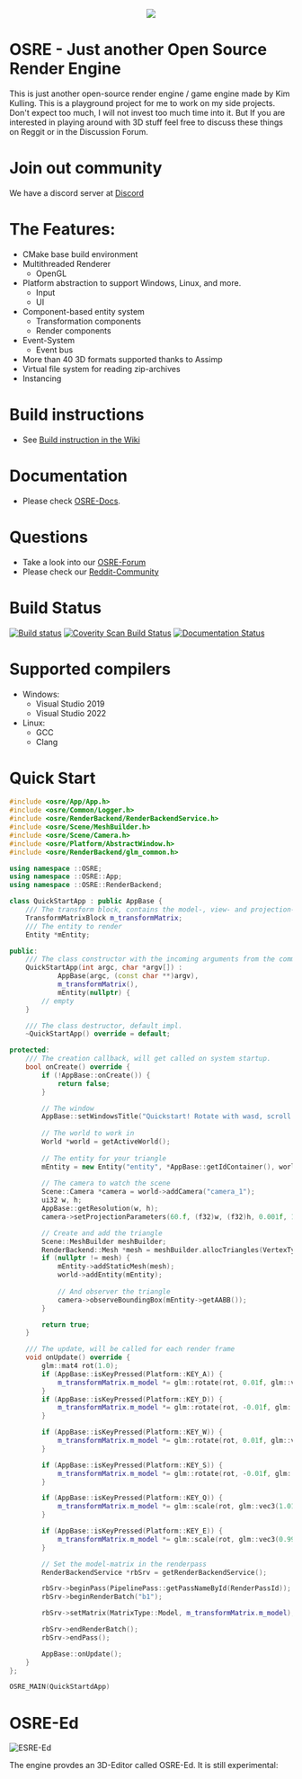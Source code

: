<p align="center">
  <img src="https://github.com/kimkulling/osre/blob/master/assets/Icons/osre_logo2.png" />
</p>

# OSRE - Just another Open Source Render Engine

This is just another open-source render engine / game engine made by Kim Kulling. This is a playground project for me to work on my side projects.
Don't expect too much, I will not invest too much time into it. But If you are interested in playing around with 3D stuff feel free to discuss 
these things on Reggit or in the Discussion Forum.

# Join out community
We have a discord server at [Discord](https://discord.gg/kqJQW5dQ)

# The Features:
- CMake base build environment
- Multithreaded Renderer 
  - OpenGL
- Platform abstraction to support Windows, Linux, and more.
  - Input
  - UI
- Component-based entity system
  - Transformation components
  - Render components
- Event-System
  - Event bus
- More than 40 3D formats supported thanks to Assimp
- Virtual file system for reading zip-archives
- Instancing

# Build instructions
- See [Build instruction in the Wiki](https://github.com/kimkulling/osre/wiki/Build)

# Documentation
- Please check [OSRE-Docs](https://osre-doc.readthedocs.io/en/latest/).

# Questions
- Take a look into our [OSRE-Forum](https://github.com/kimkulling/osre/discussions)
- Please check our [Reddit-Community](https://www.reddit.com/r/osre/)

# Build Status
[![Build status](https://github.com/kimkulling/osre/actions/workflows/cmake.yml/badge.svg)](https://github.com/kimkulling/osre/actions/workflows/cmake.yml)
[![Coverity Scan Build Status](https://scan.coverity.com/projects/13242/badge.svg)](https://scan.coverity.com/projects/kimkulling-osre)
[![Documentation Status](https://readthedocs.org/projects/osre-doc/badge/?version=latest)](https://osre-doc.readthedocs.io/en/latest/?badge=latest)

# Supported compilers
- Windows:
  - Visual Studio 2019
  - Visual Studio 2022
- Linux:
  - GCC
  - Clang

# Quick Start

```cpp
#include <osre/App/App.h>
#include <osre/Common/Logger.h>
#include <osre/RenderBackend/RenderBackendService.h>
#include <osre/Scene/MeshBuilder.h>
#include <osre/Scene/Camera.h>
#include <osre/Platform/AbstractWindow.h>
#include <osre/RenderBackend/glm_common.h>

using namespace ::OSRE;
using namespace ::OSRE::App;
using namespace ::OSRE::RenderBackend;

class QuickStartApp : public AppBase {
    /// The transform block, contains the model-, view- and projection-matrix
    TransformMatrixBlock m_transformMatrix;
    /// The entity to render
    Entity *mEntity;

public:
    /// The class constructor with the incoming arguments from the command line.
    QuickStartApp(int argc, char *argv[]) :
            AppBase(argc, (const char **)argv),
            m_transformMatrix(),
            mEntity(nullptr) {
        // empty
    }

    /// The class destructor, default impl.
    ~QuickStartApp() override = default;

protected:
    /// The creation callback, will get called on system startup.
    bool onCreate() override {
        if (!AppBase::onCreate()) {
            return false;
        }

        // The window
        AppBase::setWindowsTitle("Quickstart! Rotate with wasd, scroll with qe");
        
        // The world to work in
        World *world = getActiveWorld();
        
        // The entity for your triangle
        mEntity = new Entity("entity", *AppBase::getIdContainer(), world);
        
        // The camera to watch the scene
        Scene::Camera *camera = world->addCamera("camera_1");
        ui32 w, h;
        AppBase::getResolution(w, h);        
        camera->setProjectionParameters(60.f, (f32)w, (f32)h, 0.001f, 1000.f);

        // Create and add the triangle 
        Scene::MeshBuilder meshBuilder;
        RenderBackend::Mesh *mesh = meshBuilder.allocTriangles(VertexType::ColorVertex, BufferAccessType::ReadOnly).getMesh();
        if (nullptr != mesh) {
            mEntity->addStaticMesh(mesh);
            world->addEntity(mEntity);            
            
            // And observer the triangle
            camera->observeBoundingBox(mEntity->getAABB());
        }

        return true;
    }

    /// The update, will be called for each render frame
    void onUpdate() override {
        glm::mat4 rot(1.0);
        if (AppBase::isKeyPressed(Platform::KEY_A)) {
            m_transformMatrix.m_model *= glm::rotate(rot, 0.01f, glm::vec3(1, 0, 0));
        }
        if (AppBase::isKeyPressed(Platform::KEY_D)) {
            m_transformMatrix.m_model *= glm::rotate(rot, -0.01f, glm::vec3(1, 0, 0));
        }

        if (AppBase::isKeyPressed(Platform::KEY_W)) {
            m_transformMatrix.m_model *= glm::rotate(rot, 0.01f, glm::vec3(0, 1, 0));
        }

        if (AppBase::isKeyPressed(Platform::KEY_S)) {
            m_transformMatrix.m_model *= glm::rotate(rot, -0.01f, glm::vec3(0, 1, 0));
        }

        if (AppBase::isKeyPressed(Platform::KEY_Q)) {
            m_transformMatrix.m_model *= glm::scale(rot, glm::vec3(1.01f, 1.01, 1.01f));
        }

        if (AppBase::isKeyPressed(Platform::KEY_E)) {
            m_transformMatrix.m_model *= glm::scale(rot, glm::vec3(0.99f, 0.99f, 0.99f));
        }

        // Set the model-matrix in the renderpass
        RenderBackendService *rbSrv = getRenderBackendService();

        rbSrv->beginPass(PipelinePass::getPassNameById(RenderPassId));
        rbSrv->beginRenderBatch("b1");

        rbSrv->setMatrix(MatrixType::Model, m_transformMatrix.m_model);

        rbSrv->endRenderBatch();
        rbSrv->endPass();

        AppBase::onUpdate();
    }
};

OSRE_MAIN(QuickStartdApp)
```

# OSRE-Ed

![ESRE-Ed](assets/Images/sponza.png)

The engine provdes an 3D-Editor called OSRE-Ed. It is still experimental:
